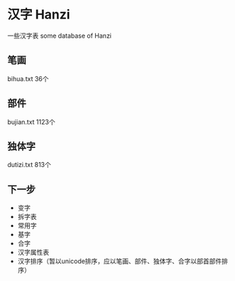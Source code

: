 # 汉字 Hanzi

一些汉字表
some database of Hanzi

##  笔画
bihua.txt
36个

## 部件
bujian.txt
1123个

## 独体字
dutizi.txt
813个

## 下一步
* 变字
* 拆字表
* 常用字
* 基字
* 合字
* 汉字属性表
* 汉字排序（暂以unicode排序，应以笔画、部件、独体字、合字以部首部件排序）
